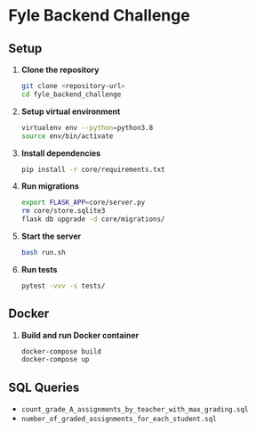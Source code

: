 # Fyle Backend Challenge

## Setup

1. **Clone the repository**
    ```bash
    git clone <repository-url>
    cd fyle_backend_challenge
    ```

2. **Setup virtual environment**
    ```bash
    virtualenv env --python=python3.8
    source env/bin/activate
    ```

3. **Install dependencies**
    ```bash
    pip install -r core/requirements.txt
    ```

4. **Run migrations**
    ```bash
    export FLASK_APP=core/server.py
    rm core/store.sqlite3
    flask db upgrade -d core/migrations/
    ```

5. **Start the server**
    ```bash
    bash run.sh
    ```

6. **Run tests**
    ```bash
    pytest -vvv -s tests/
    ```

## Docker

1. **Build and run Docker container**
    ```bash
    docker-compose build
    docker-compose up
    ```

## SQL Queries

- `count_grade_A_assignments_by_teacher_with_max_grading.sql`
- `number_of_graded_assignments_for_each_student.sql`
